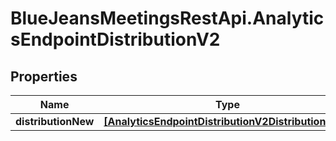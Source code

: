# BlueJeansMeetingsRestApi.AnalyticsEndpointDistributionV2

## Properties
Name | Type | Description | Notes
------------ | ------------- | ------------- | -------------
**distributionNew** | [**[AnalyticsEndpointDistributionV2DistributionNew]**](AnalyticsEndpointDistributionV2DistributionNew.md) |  | [optional] 


